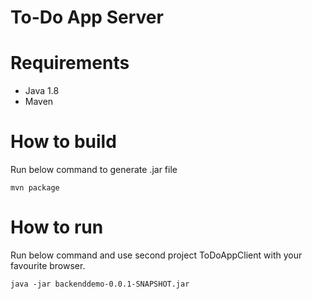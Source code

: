 # To-Do App Server


# Requirements

- Java 1.8
- Maven


# How to build

Run below command to generate .jar file
```
mvn package
```


# How to run

Run below command and use second project ToDoAppClient with your favourite browser.
```
java -jar backenddemo-0.0.1-SNAPSHOT.jar
```
